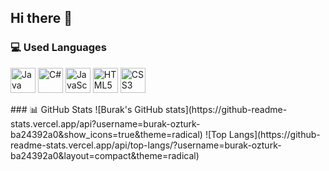 ## Hi there 👋

### 💻 Used Languages
<p align="left">
  <img src="https://cdn.jsdelivr.net/gh/devicons/devicon/icons/java/java-original.svg" width="40" height="40" alt="Java"/>
  <img src="https://cdn.jsdelivr.net/gh/devicons/devicon/icons/csharp/csharp-original.svg" width="40" height="40" alt="C#"/>
  <img src="https://cdn.jsdelivr.net/gh/devicons/devicon/icons/javascript/javascript-original.svg" width="40" height="40" alt="JavaScript"/>
  <img src="https://cdn.jsdelivr.net/gh/devicons/devicon/icons/html5/html5-original.svg" width="40" height="40" alt="HTML5"/>
  <img src="https://cdn.jsdelivr.net/gh/devicons/devicon/icons/css3/css3-original.svg" width="40" height="40" alt="CSS3"/>
</p>
### 📊 GitHub Stats
![Burak's GitHub stats](https://github-readme-stats.vercel.app/api?username=burak-ozturk-ba24392a0&show_icons=true&theme=radical)
![Top Langs](https://github-readme-stats.vercel.app/api/top-langs/?username=burak-ozturk-ba24392a0&layout=compact&theme=radical)
